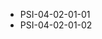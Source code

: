 <!--
    ATTENTION: This file was generated via gradle!
               Do NOT manually edit this file! Any such changes will be overwritten!
-->
* PSI-04-02-01-01
* PSI-04-02-01-02
